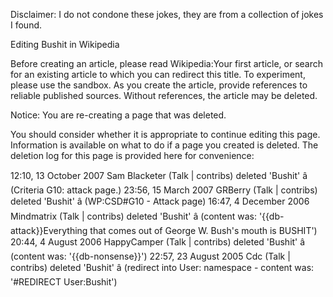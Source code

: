 Disclaimer: I do not condone these jokes, they are from a collection of jokes I found.

Editing Bushit in Wikipedia

Before creating an article, please read Wikipedia:Your first article, or search for an existing article to which you can redirect this title. 
To experiment, please use the sandbox. 
As you create the article, provide references to reliable published sources. Without references, the article may be deleted. 

Notice: You are re-creating a page that was deleted. 

You should consider whether it is appropriate to continue editing this page. Information is available on what to do if a page you created is deleted. The deletion log for this page is provided here for convenience: 

12:10, 13 October 2007 Sam Blacketer (Talk | contribs) deleted 'Bushit' â (Criteria G10: attack page.) 
23:56, 15 March 2007 GRBerry (Talk | contribs) deleted 'Bushit' â (WP:CSD#G10 - Attack page) 
16:47, 4 December 2006 Mindmatrix (Talk | contribs) deleted 'Bushit' â (content was: '{{db-attack}}Everything that comes out of George W. Bush's mouth is BUSHIT') 
20:44, 4 August 2006 HappyCamper (Talk | contribs) deleted 'Bushit' â (content was: '{{db-nonsense}}') 
22:57, 23 August 2005 Cdc (Talk | contribs) deleted 'Bushit' â (redirect into User: namespace - content was: '#REDIRECT User:Bushit')

